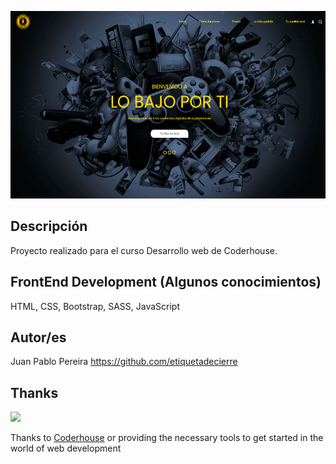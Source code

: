 <p align="center">
  <a href="https://codesandbox.io">
    <img src="https://github.com/etiquetadecierre/lo-bajo-por-ti/blob/main/images/image-index.png" height="300px">
  </a>
</p>

## Descripción 
Proyecto realizado para el curso Desarrollo web de Coderhouse.

## FrontEnd Development (Algunos conocimientos)
HTML, CSS, Bootstrap, SASS, JavaScript

## Autor/es
Juan Pablo Pereira https://github.com/etiquetadecierre
## Thanks

<a href="https://www.coderhouse.cl/"><img src="https://encrypted-tbn0.gstatic.com/images?q=tbn:ANd9GcQbJNwQivf1sWFRie7hWCgrTtBoqAxAZcIb-1ZlwISDca_t4J44L0tFoWThnUKSmETnml0&usqp=CAU" width="80"/></a>

Thanks to [Coderhouse](https://www.coderhouse.cl/) or providing the necessary tools to get started in the world of web development
